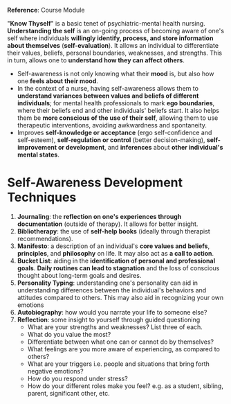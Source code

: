 **Reference**: Course Module

"**Know Thyself**" is a basic tenet of psychiatric-mental health nursing. **Understanding the self** is an on-going process of becoming aware of one's self where individuals **willingly identify, process, and store information about themselves** (**self-evaluation**). It allows an individual to differentiate their values, beliefs, personal boundaries, weaknesses, and strengths. This in turn, allows one to **understand how they can affect others**.
- Self-awareness is not only knowing what their **mood** is, but also how one **feels about their mood**.
- In the context of a nurse, having self-awareness allows them to **understand variances between values and beliefs of different individuals**; for mental health professionals to mark **ego boundaries**, where their beliefs end and other individuals' beliefs start. It also helps them be **more conscious of the use of their self**, allowing them to use therapeutic interventions, avoiding awkwardness and spontaneity. 
- Improves **self-knowledge or acceptance** (ergo self-confidence and self-esteem), **self-regulation or control** (better decision-making), **self-improvement or development**, and **inferences** about **other individual's mental states**.
# Self-Awareness Development Techniques
1. **Journaling**: the **reflection on one's experiences through documentation** (outside of therapy). It allows for better insight.
2. **Bibliotherapy**: the use of **self-help books** (ideally through therapist recommendations).
3. **Manifesto**: a description of an individual's **core values and beliefs**, **principles**, and **philosophy** on life. It may also act as **a call to action**.
4. **Bucket List**: aiding in the **identification of personal and professional goals**. **Daily routines can lead to stagnation** and the loss of conscious thought about long-term goals and desires.
5. **Personality Typing**: understanding one's personality can aid in understanding differences between the individual's behaviors and attitudes compared to others. This may also aid in recognizing your own emotions
6. **Autobiography**: how would you narrate your life to someone else?
7. **Reflection**: some insight to yourself through guided questioning
	- What are your strengths and weaknesses? List three of each.
	- What do you value the most?
	- Differentiate between what one can or cannot do by themselves?
	- What feelings are you more aware of experiencing, as compared to others?
	- What are your triggers i.e. people and situations that bring forth negative emotions?
	- How do you respond under stress?
	- How do your different roles make you feel? e.g. as a student, sibling, parent, significant other, etc.